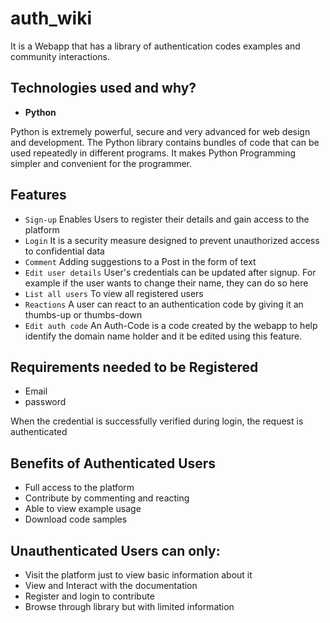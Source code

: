 # auth_wiki

It is a Webapp that has a library of authentication codes examples and community interactions.

## Technologies used and why?

* **Python** 

Python is extremely powerful, secure and very advanced for web design and development.
The Python library contains bundles of code that can be used repeatedly in different programs. It makes Python Programming simpler and convenient for the programmer. 

## Features
* `Sign-up`
        Enables Users to register their details and gain access to the platform
* `Login`
       It is a security measure designed to prevent unauthorized access to confidential data
 * `Comment`
       Adding suggestions to a Post in the form of text 
 * `Edit user details`
       User's credentials can be updated after signup. For example if the user wants to change their name, they can do so here
 * `List all users`
       To view all registered users
 * `Reactions`
        A user can react to an authentication code by giving it an thumbs-up or thumbs-down 
 * `Edit auth code`
        An Auth-Code is a code created by the webapp to help identify the domain name holder and it be edited using this feature.

## Requirements needed to be Registered

* Email
* password 

When the credential is successfully verified during login, the request is authenticated

## Benefits of Authenticated Users

* Full access to the platform
* Contribute by commenting and reacting
* Able to view example usage
* Download code samples

## Unauthenticated Users can only:

* Visit the platform just to view basic information about it
* View and Interact with the documentation
* Register and login to contribute
* Browse through library but with limited information